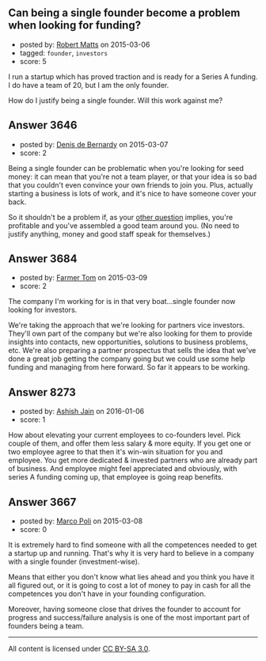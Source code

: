 ## Can being a single founder become a problem when looking for funding?

- posted by: [Robert Matts](https://stackexchange.com/users/5897591/robert-matts) on 2015-03-06
- tagged: `founder`, `investors`
- score: 5

I run a startup which has proved traction and is ready for a Series A funding. I do have a team of 20, but I am the only founder.

How do I justify being a single founder. Will this work against me?


## Answer 3646

- posted by: [Denis de Bernardy](https://stackexchange.com/users/182468/denis-de-bernardy) on 2015-03-07
- score: 2


Being a single founder can be problematic when you're looking for seed money: it can mean that you're not a team player, or that your idea is so bad that you couldn't even convince your own friends to join you. Plus, actually starting a business is lots of work, and it's nice to have someone cover your back.

So it shouldn't be a problem if, as your [other question](https://startups.stackexchange.com/questions/3638/a-successful-product-but-will-it-get-investor-love) implies, you're profitable and you've assembled a good team around you. (No need to justify anything, money and good staff speak for themselves.)


## Answer 3684

- posted by: [Farmer Tom](https://stackexchange.com/users/5892967/farmer-tom) on 2015-03-09
- score: 2

The company I'm working for is in that very boat...single founder now looking for investors.

We're taking the approach that we're looking for partners vice investors.  They'll own part of the company but we're also looking for them to provide insights into contacts, new opportunities, solutions to business problems, etc.  We're also preparing a partner prospectus that sells the idea that we've done a great job getting the company going but we could use some help funding and managing from here forward.  So far it appears to be working.


## Answer 8273

- posted by: [Ashish Jain](https://stackexchange.com/users/303983/ashish-jain) on 2016-01-06
- score: 1

How about elevating your current employees to co-founders level. Pick couple of them, and offer them less salary & more equity. 
If you get one or two employee agree to that then it's win-win situation for you and employee.
You get more dedicated & invested partners who are already part of business.
And employee might feel appreciated and obviously, with series A funding coming up, that employee is going reap benefits.


## Answer 3667

- posted by: [Marco Poli](https://stackexchange.com/users/3026136/marco-poli) on 2015-03-08
- score: 0

It is extremely hard to find someone with all the competences needed to get a startup up and running. That's why it is very hard to believe in a company with a single founder (investment-wise).

Means that either you don't know what lies ahead and you think you have it all figured out, or it is going to cost a lot of money to pay in cash for all the competences you don't have in your founding configuration.

Moreover, having someone close that drives the founder to account for progress and success/failure analysis is one of the most important part of founders being a team.



---

All content is licensed under [CC BY-SA 3.0](https://creativecommons.org/licenses/by-sa/3.0/).
